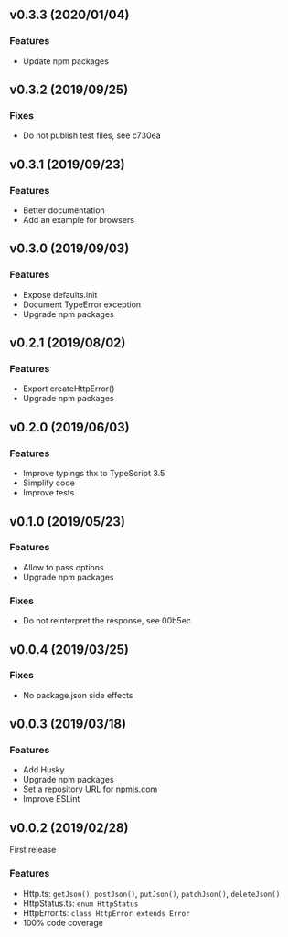 ## v0.3.3 (2020/01/04)

### Features

- Update npm packages

## v0.3.2 (2019/09/25)

### Fixes

- Do not publish test files, see c730ea

## v0.3.1 (2019/09/23)

### Features

- Better documentation
- Add an example for browsers

## v0.3.0 (2019/09/03)

### Features

- Expose defaults.init
- Document TypeError exception
- Upgrade npm packages

## v0.2.1 (2019/08/02)

### Features

- Export createHttpError()
- Upgrade npm packages

## v0.2.0 (2019/06/03)

### Features

- Improve typings thx to TypeScript 3.5
- Simplify code
- Improve tests

## v0.1.0 (2019/05/23)

### Features

- Allow to pass options
- Upgrade npm packages

### Fixes

- Do not reinterpret the response, see 00b5ec

## v0.0.4 (2019/03/25)

### Fixes

- No package.json side effects

## v0.0.3 (2019/03/18)

### Features

- Add Husky
- Upgrade npm packages
- Set a repository URL for npmjs.com
- Improve ESLint

## v0.0.2 (2019/02/28)

First release

### Features

- Http.ts: `getJson()`, `postJson()`, `putJson()`, `patchJson()`, `deleteJson()`
- HttpStatus.ts: `enum HttpStatus`
- HttpError.ts: `class HttpError extends Error`
- 100% code coverage
